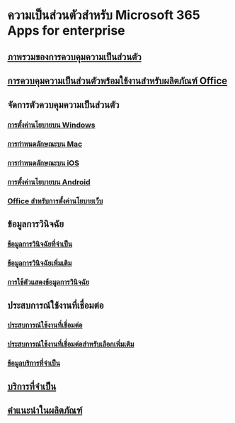 # ความเป็นส่วนตัวสำหรับ Microsoft 365 Apps for enterprise

## [ภาพรวมของการควบคุมความเป็นส่วนตัว](overview-privacy-controls.md)
## [การควบคุมความเป็นส่วนตัวพร้อมใช้งานสำหรับผลิตภัณฑ์ Office](products-versions-privacy-controls.md)

## จัดการตัวควบคุมความเป็นส่วนตัว
### [การตั้งค่านโยบายบน Windows](manage-privacy-controls.md)
### [การกำหนดลักษณะบน Mac](mac-privacy-preferences.md)
### [การกำหนดลักษณะบน iOS](ios-privacy-preferences.md)
### [การตั้งค่านโยบายบน Android](android-privacy-controls.md)
### [Office สำหรับการตั้งค่านโยบายเว็บ](office-web-privacy-controls.md)

## ข้อมูลการวินิจฉัย
### [ข้อมูลการวินิจฉัยที่จำเป็น](required-diagnostic-data.md)
### [ข้อมูลการวินิจฉัยเพิ่มเติม](optional-diagnostic-data.md)
### [การใช้ตัวแสดงข้อมูลการวินิจฉัย](https://support.microsoft.com/office/cf761ce9-d805-4c60-a339-4e07f3182855)

## ประสบการณ์ใช้งานที่เชื่อมต่อ
### [ประสบการณ์ใช้งานที่เชื่อมต่อ](connected-experiences.md)
### [ประสบการณ์ใช้งานที่เชื่อมต่อสำหรับเลือกเพิ่มเติม](optional-connected-experiences.md)
### [ข้อมูลบริการที่จำเป็น](required-service-data.md)

## [บริการที่จำเป็น](essential-services.md)
## [คำแนะนำในผลิตภัณฑ์](in-product-recommendations.md)